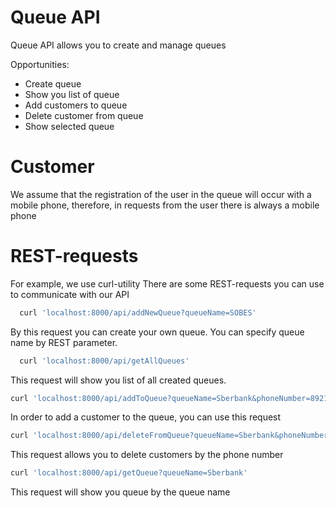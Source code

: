 # Queue API

Queue API allows you to create and manage queues

Opportunities:
  - Create queue
  - Show you list of queue
  - Add customers to queue 
  - Delete customer from queue
  - Show selected queue


#  Customer
We assume that the registration of the user in the queue will occur with a mobile phone, therefore, in requests from the user there is always a mobile phone



# REST-requests
For example, we use curl-utility
There are some REST-requests you can use to communicate with our API

```sh
  curl 'localhost:8000/api/addNewQueue?queueName=SOBES'
  ```
By this request you can create your own queue.  You can specify queue name by REST parameter.
  
```sh
  curl 'localhost:8000/api/getAllQueues'
  ```
This request will show you list of all created queues.
```sh
curl 'localhost:8000/api/addToQueue?queueName=Sberbank&phoneNumber=89212255432'
 ```
 
In order to add a customer to the queue, you can use this request

```sh
curl 'localhost:8000/api/deleteFromQueue?queueName=Sberbank&phoneNumber=89212255432'
 ```
 This request allows you to delete customers by the phone number
```sh
curl 'localhost:8000/api/getQueue?queueName=Sberbank'
 ```
This request will show you queue by the queue name
